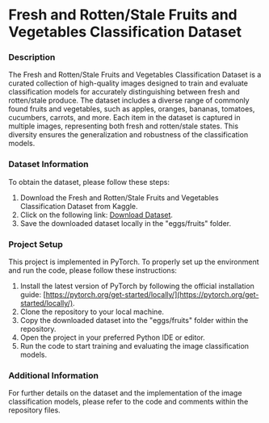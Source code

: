 # Fresh and Rotten/Stale Fruits and Vegetables Classification Dataset

### Description
The Fresh and Rotten/Stale Fruits and Vegetables Classification Dataset is a curated collection of high-quality images designed to train and evaluate classification models for accurately distinguishing between fresh and rotten/stale produce. The dataset includes a diverse range of commonly found fruits and vegetables, such as apples, oranges, bananas, tomatoes, cucumbers, carrots, and more. Each item in the dataset is captured in multiple images, representing both fresh and rotten/stale states. This diversity ensures the generalization and robustness of the classification models.

### Dataset Information
To obtain the dataset, please follow these steps:

1. Download the Fresh and Rotten/Stale Fruits and Vegetables Classification Dataset from Kaggle.
2. Click on the following link: [Download Dataset](https://www.kaggle.com/datasets/swoyam2609/fresh-and-stale-classification).
3. Save the downloaded dataset locally in the "eggs/fruits" folder.

### Project Setup
This project is implemented in PyTorch. To properly set up the environment and run the code, please follow these instructions:

1. Install the latest version of PyTorch by following the official installation guide: [https://pytorch.org/get-started/locally/](https://pytorch.org/get-started/locally/).
2. Clone the repository to your local machine.
3. Copy the downloaded dataset into the "eggs/fruits" folder within the repository.
4. Open the project in your preferred Python IDE or editor.
5. Run the code to start training and evaluating the image classification models.

### Additional Information
For further details on the dataset and the implementation of the image classification models, please refer to the code and comments within the repository files.
